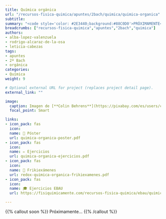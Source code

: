 ```yaml
---
title: Química orgánica
url: "/recursos-fisica-quimica/apuntes/2bach/quimica/quimica-organica"
subtitle: 
summary: "<code style='color: #2E3440;background:#88C0D0'>PRÓXIMAMENTE</code>"
breadcrumbs: ["recursos-fisica-quimica","apuntes","2bach","quimica"]
authors:
- alba-lopez-valenzuela
- rodrigo-alcaraz-de-la-osa
- leticia-cabezas
tags:
- apuntes
- 2º Bach
- orgánica
categories:
- Química
weight: 9

# Optional external URL for project (replaces project detail page).
external_link: ""

image:
  caption: Imagen de [**Colin Behrens**](https://pixabay.com/es/users/colin00b-346653/) en [Pixabay](https://pixabay.com/es/)
  focal_point: Smart

links:
- icon_pack: fas
  icon: 
  name: 📜 Póster
  url: quimica-organica-poster.pdf
- icon_pack: fas
  icon:
  name: ✏️ Ejercicios
  url: quimica-organica-ejercicios.pdf
- icon_pack: fas
  icon:
  name: 📝 Frikiexámenes
  url: redox-quimica-organica-frikiexamenes.pdf
- icon_pack: fas
  icon:
  name: 🎓 Ejercicios EBAU
  url: https://fisiquimicamente.com/recursos-fisica-quimica/ebau/quimica/por-temas/quimica-organica/

---
```


{{% callout soon %}}
Próximamente...
{{% /callout %}}
